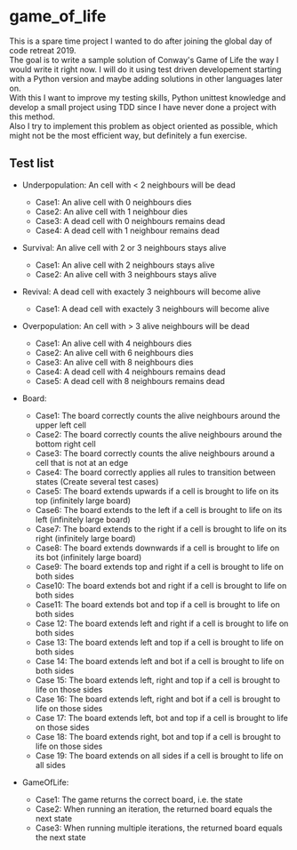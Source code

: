 # game_of_life

This is a spare time project I wanted to do after joining the global day of code retreat 2019.
<br>
The goal is to write a sample solution of Conway's Game of Life the way I would write it right now. I will do it using test driven developement starting with a Python version and maybe adding solutions in other languages later on.
<br>
With this I want to improve my testing skills, Python unittest knowledge and develop a small project using TDD since I have never done a project with this method.
<br>
Also I try to implement this problem as object oriented as possible, which might not be the most efficient way, but definitely a fun exercise.


## Test list
- Underpopulation: An cell with < 2 neighbours will be dead
  - Case1: An alive cell with 0 neighbours dies
  - Case2: An alive cell with 1 neighbour dies
  - Case3: A dead cell with 0 neighbours remains dead
  - Case4: A dead cell with 1 neighbour remains dead
- Survival: An alive cell with 2 or 3 neighbours stays alive
  - Case1: An alive cell with 2 neighbours stays alive
  - Case2: An alive cell with 3 neighbours stays alive
- Revival: A dead cell with exactely 3 neighbours will become alive
  - Case1: A dead cell with exactely 3 neighbours will become alive
- Overpopulation: An cell with > 3 alive neighbours will be dead
  - Case1: An alive cell with 4 neighbours dies
  - Case2: An alive cell with 6 neighbours dies
  - Case3: An alive cell with 8 neighbours dies
  - Case4: A dead cell with 4 neighbours remains dead
  - Case5: A dead cell with 8 neighbours remains dead
  
- Board: 
  - Case1: The board correctly counts the alive neighbours around the upper left cell
  - Case2: The board correctly counts the alive neighbours around the bottom right cell
  - Case3: The board correctly counts the alive neighbours around a cell that is not at an edge
  - Case4: The board correctly applies all rules to transition between states (Create several test cases)
  - Case5: The board extends upwards if a cell is brought to life on its top (infinitely large board)
  - Case6: The board extends to the left if a cell is brought to life on its left (infinitely large board)
  - Case7: The board extends to the right if a cell is brought to life on its right (infinitely large board)
  - Case8: The board extends downwards if a cell is brought to life on its bot (infinitely large board)
  - Case9: The board extends top and right if a cell is brought to life on both sides
  - Case10: The board extends bot and right if a cell is brought to life on both sides
  - Case11: The board extends bot and top if a cell is brought to life on both sides
  - Case 12: The board extends left and right if a cell is brought to life on both sides
  - Case 13: The board extends left and top if a cell is brought to life on both sides
  - Case 14: The board extends left and bot if a cell is brought to life on both sides
  - Case 15: The board extends left, right and top if a cell is brought to life on those sides
  - Case 16: The board extends left, right and bot if a cell is brought to life on those sides
  - Case 17: The board extends left, bot and top if a cell is brought to life on those sides
  - Case 18: The board extends right, bot and top if a cell is brought to life on those sides
  - Case 19: The board extends on all sides if a cell is brought to life on all sides

- GameOfLife:
  - Case1: The game returns the correct board, i.e. the state
  - Case2: When running an iteration, the returned board equals the next state
  - Case3: When running multiple iterations, the returned board equals the next state
